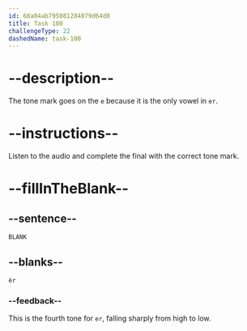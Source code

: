 ```yaml
---
id: 68a04ab795081284079d64d0
title: Task 100
challengeType: 22
dashedName: task-100
---
```


<!-- (Audio) A: èr -->

# --description--

The tone mark goes on the `e` because it is the only vowel in `er`.

# --instructions--

Listen to the audio and complete the final with the correct tone mark.

# --fillInTheBlank--

## --sentence--

`BLANK`

## --blanks--

`èr`

### --feedback--

This is the fourth tone for `er`, falling sharply from high to low.

